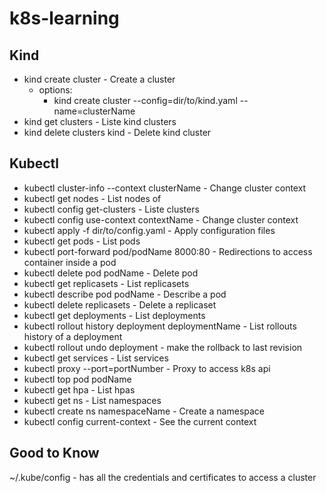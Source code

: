 # k8s-learning
## Kind

- kind create cluster - Create a cluster
  - options:
     - kind create cluster --config=dir/to/kind.yaml --name=clusterName
- kind get clusters - Liste kind clusters
- kind delete clusters kind - Delete kind cluster

## Kubectl

- kubectl cluster-info --context clusterName - Change cluster context
- kubectl get nodes - List nodes of
- kubectl config get-clusters - Liste clusters
- kubectl config use-context contextName - Change cluster context
- kubectl apply -f dir/to/config.yaml - Apply configuration files
- kubectl get pods - List pods
- kubectl port-forward pod/podName 8000:80 - Redirections to access container inside a pod
- kubectl delete pod podName - Delete pod
- kubectl get replicasets - List replicasets
- kubectl describe pod podName - Describe a pod
- kubectl delete replicasets - Delete a replicaset
- kubectl get deployments - List deployments
- kubectl rollout history deployment deploymentName - List rollouts history of a deployment
- kubectl rollout undo deployment - make the rollback to last revision
- kubectl get services - List services
- kubectl proxy --port=portNumber - Proxy to access k8s api
- kubectl top pod podName
- kubectl get hpa - List hpas
- kubectl get ns - List namespaces
- kubectl create ns namespaceName - Create a namespace
- kubectl config current-context - See the current context

## Good to Know
~/.kube/config - has all the credentials and certificates to access a cluster